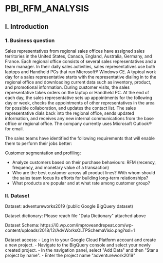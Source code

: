 # PBI_RFM_ANALYSIS

## I. Introduction
### 1. Business question
<p>Sales representatives from regional sales offices have assigned sales territories in the United States, Canada, England, Australia, Germany, and France. Each regional office consists of several sales representatives and a team manager. In their daily sales activities, sales representatives use both laptops and Handheld PCs that run Microsoft® Windows CE. A typical work day for a sales representative starts with the representative dialing in to the regional office and downloading current data such as inventory, product, and promotional information. During customer visits, the sales representative takes orders on the laptop or Handheld PC. At the end of each day, the sales representative sets up appointments for the following day or week, checks the appointments of other representatives in the area for possible collaboration, and updates the contact list. The sales representative dials back into the regional office, sends updated information, and receives any new internal communications from the base office or regional office. The company currently uses Microsoft Outlook® for email.</p>
<p>The sales teams have identified the following requirements that will enable them to perform their jobs better:</p>
<p>Customer segmentation and profiling:</p>
<ul>
  <li>Analyze customers based on their purchase behaviours: RFM (recency, frequency, and monetary value of a transaction)</li>
  <li>Who are the best customer across all product lines? With whom should the sales team focus its efforts for building long-term relationships?</li>
  <li>What products are popular and at what rate among customer group?</li>
</ul>

### II. Dataset

<p>Dataset: adventureworks2019 (public Google BigQuery dataset)</p>
<p>Dataset dictionary: Please reach file "Data Dictionary" attached above</p>
Dataset Schema:  https://i0.wp.com/improveandrepeat.com/wp-content/uploads/2018/12/AdvWorksOLTPSchemaVisio.png?ssl=1
<p>Dataset access:
- Log in to your Google Cloud Platform account and create a new project.
- Navigate to the BigQuery console and select your newly created project.
- In the navigation panel, select "Add Data" and then "Star a project by name".
- Enter the project name "adventurework2019"
